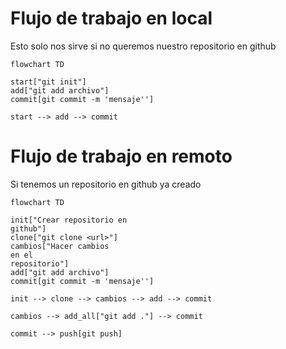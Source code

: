 # Flujo de trabajo en local

Esto solo nos sirve si no queremos nuestro repositorio en github

```mermaid
flowchart TD

start["git init"]
add["git add archivo"]
commit[git commit -m 'mensaje'']

start --> add --> commit
```

# Flujo de trabajo en remoto

Si tenemos un repositorio en github ya creado

```mermaid
flowchart TD

init["Crear repositorio en 
github"]
clone["git clone <url>"]
cambios["Hacer cambios 
en el 
repositorio"]
add["git add archivo"]
commit[git commit -m 'mensaje'']

init --> clone --> cambios --> add --> commit

cambios --> add_all["git add ."] --> commit

commit --> push[git push]
```